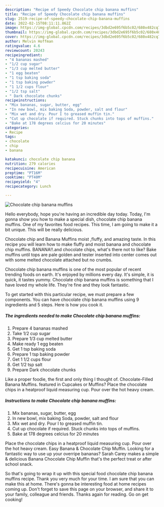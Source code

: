 ```yaml
---
description: "Recipe of Speedy Chocolate chip banana muffins"
title: "Recipe of Speedy Chocolate chip banana muffins"
slug: 2519-recipe-of-speedy-chocolate-chip-banana-muffins
date: 2022-02-15T08:11:11.862Z
image: https://img-global.cpcdn.com/recipes/3dbd2e695f6b5c02/680x482cq70/chocolate-chip-banana-muffins-recipe-main-photo.jpg
thumbnail: https://img-global.cpcdn.com/recipes/3dbd2e695f6b5c02/680x482cq70/chocolate-chip-banana-muffins-recipe-main-photo.jpg
cover: https://img-global.cpcdn.com/recipes/3dbd2e695f6b5c02/680x482cq70/chocolate-chip-banana-muffins-recipe-main-photo.jpg
author: Melvin Hoffman
ratingvalue: 4.6
reviewcount: 20243
recipeingredient:
- "4 bananas mashed"
- "1/2 cup sugar"
- "1/3 cup melted butter"
- "1 egg beaten"
- "1 tsp baking soda"
- "1 tsp baking powder"
- "1 1/2 cups flour"
- "1/2 tsp salt"
- " Dark chocolate chunks"
recipeinstructions:
- "Mix bananas, sugar, butter, egg"
- "In new bowl, mix baking Soda, powder, salt and flour"
- "Mix wet and dry. Pour I to greased muffin tin."
- "Cut up chocolate if required. Stuck chunks into tops of muffins."
- "Bake at 178 degrees celcius for 20 minutes"
categories:
- Recipe
tags:
- chocolate
- chip
- banana

katakunci: chocolate chip banana 
nutrition: 279 calories
recipecuisine: American
preptime: "PT16M"
cooktime: "PT40M"
recipeyield: "4"
recipecategory: Lunch

---
```



![Chocolate chip banana muffins](https://img-global.cpcdn.com/recipes/3dbd2e695f6b5c02/680x482cq70/chocolate-chip-banana-muffins-recipe-main-photo.jpg)

Hello everybody, hope you're having an incredible day today. Today, I'm gonna show you how to make a special dish, chocolate chip banana muffins. One of my favorites food recipes. This time, I am going to make it a bit unique. This will be really delicious.

Chocolate chip and Banana Muffins moist ,fluffy, and amazing taste. In this recipe you will learn how to make fluffy and moist banana and chocolate chip muffins. BANANA!!.and chocolate chips, what&#39;s there not to like? Bake muffins until tops are pale golden and tester inserted into center comes out with some melted chocolate attached but no crumbs.

Chocolate chip banana muffins is one of the most popular of recent trending foods on earth. It's enjoyed by millions every day. It's simple, it is quick, it tastes yummy. Chocolate chip banana muffins is something that I have loved my whole life. They're fine and they look fantastic.


To get started with this particular recipe, we must prepare a few components. You can have chocolate chip banana muffins using 9 ingredients and 5 steps. Here is how you cook it.

<!--inarticleads1-->

##### The ingredients needed to make Chocolate chip banana muffins:

1. Prepare 4 bananas mashed
1. Take 1/2 cup sugar
1. Prepare 1/3 cup melted butter
1. Make ready 1 egg beaten
1. Get 1 tsp baking soda
1. Prepare 1 tsp baking powder
1. Get 1 1/2 cups flour
1. Get 1/2 tsp salt
1. Prepare  Dark chocolate chunks


Like a proper foodie, the first and only thing I thought of. Chocolate-Filled Banana Muffins. featured in Cupcakes or Muffins? Place the chocolate chips in a heatproof liquid measuring cup. Pour over the hot heavy cream. 

<!--inarticleads2-->

##### Instructions to make Chocolate chip banana muffins:

1. Mix bananas, sugar, butter, egg
1. In new bowl, mix baking Soda, powder, salt and flour
1. Mix wet and dry. Pour I to greased muffin tin.
1. Cut up chocolate if required. Stuck chunks into tops of muffins.
1. Bake at 178 degrees celcius for 20 minutes


Place the chocolate chips in a heatproof liquid measuring cup. Pour over the hot heavy cream. Easy Banana &amp; Chocolate Chip Muffin. Looking for a fantastic way to use up your overripe bananas? Sarah Carey makes a simple &amp; delicious Banana Chocolate Chip Muffin that&#39;s the perfect treat or after school snack. 

So that's going to wrap it up with this special food chocolate chip banana muffins recipe. Thank you very much for your time. I am sure that you can make this at home. There's gonna be interesting food at home recipes coming up. Don't forget to save this page on your browser, and share it to your family, colleague and friends. Thanks again for reading. Go on get cooking!
